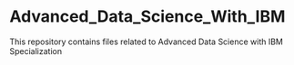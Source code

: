 # Advanced_Data_Science_With_IBM
This repository contains files related to Advanced Data Science with IBM Specialization
